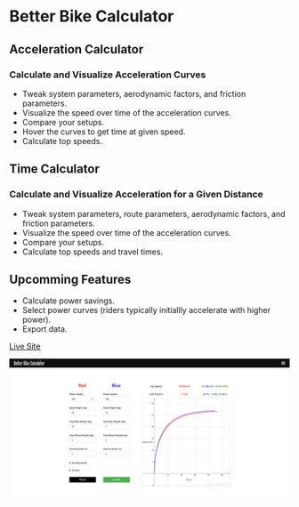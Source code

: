 # Better Bike Calculator

## Acceleration Calculator

### Calculate and Visualize Acceleration Curves

* Tweak system parameters, aerodynamic factors, and friction parameters.
* Visualize the speed over time of the acceleration curves.
* Compare your setups.
* Hover the curves to get time at given speed.
* Calculate top speeds.

## Time Calculator

### Calculate and Visualize Acceleration for a Given Distance

* Tweak system parameters, route parameters, aerodynamic factors, and friction parameters.
* Visualize the speed over time of the acceleration curves.
* Compare your setups.
* Calculate top speeds and travel times.

## Upcomming Features

* Calculate power savings.
* Select power curves (riders typically initiallly accelerate with higher power).
* Export data.

[Live Site](https://m-d-hoang.github.io/bike-calculator/#/)

![1720453739219](image/README/1720453739219.png)

